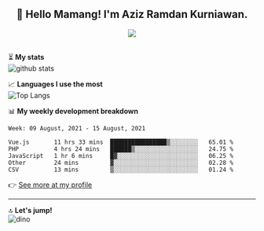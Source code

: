 <h2 align="center">👋 Hello Mamang! I'm Aziz Ramdan Kurniawan.</h2>  
<p align="center">
  <img src="https://komarev.com/ghpvc/?username=azizramdan"> <br><br>
</p>
    
⏳ **My stats**  
![github stats](https://github-readme-stats.vercel.app/api?username=azizramdan&show_icons=true&count_private=true&title_color=000&hide_border=true&hide_title=true)  

📈 **Languages I use the most**  
![Top Langs](https://github-readme-stats.vercel.app/api/top-langs/?username=azizramdan&layout=compact&langs_count=6&hide=tsql&hide_border=true&hide_title=true&exclude_repo=Futsal-Go,Futsal-Go-Admin,Sistem-Informasi-Sensus-Harian-Rawat-Inap)  

📊 **My weekly development breakdown**
<!--START_SECTION:waka-->
```text
Week: 09 August, 2021 - 15 August, 2021

Vue.js       11 hrs 33 mins  ████████████████▒░░░░░░░░   65.01 % 
PHP          4 hrs 24 mins   ██████▒░░░░░░░░░░░░░░░░░░   24.75 % 
JavaScript   1 hr 6 mins     █▓░░░░░░░░░░░░░░░░░░░░░░░   06.25 % 
Other        24 mins         ▓░░░░░░░░░░░░░░░░░░░░░░░░   02.28 % 
CSV          13 mins         ▒░░░░░░░░░░░░░░░░░░░░░░░░   01.24 % 
```
<!--END_SECTION:waka-->
👉 [See more at my profile](https://wakatime.com/@azizramdan)
***
🔝 **Let's jump!**  
![dino](https://raw.githubusercontent.com/azizramdan/azizramdan/master/dino.gif)  
